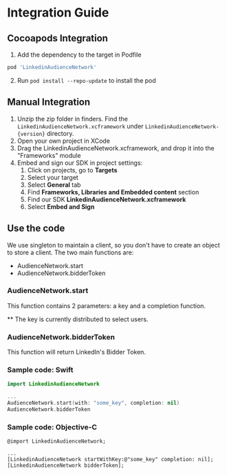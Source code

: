 # Integration Guide
## Cocoapods Integration
1. Add the dependency to the target in Podfile
```Ruby
pod 'LinkedinAudienceNetwork'
```
2. Run `pod install --repo-update` to install the pod
## Manual Integration
1. Unzip the zip folder in finders. Find the `LinkedinAudienceNetwork.xcframework` under `LinkedinAudienceNetwork-{version}` directory.
2. Open your own project in XCode
3. Drag the LinkedinAudienceNetwork.xcframework, and drop it into the "Frameworks" module
4. Embed and sign our SDK in project settings: 
   1. Click on projects, go to **Targets**
   2. Select your target
   3. Select **General** tab
   4. Find **Frameworks, Libraries and Embedded content** section
   5. Find our SDK **LinkedinAudienceNetwork.xcframework**
   6. Select **Embed and Sign**

## Use the code
We use singleton to maintain a client, so you don't have to create an object to store a client.
The two main functions are:

* AudienceNetwork.start
* AudienceNetwork.bidderToken

### AudienceNetwork.start
This function contains 2 parameters: a key and a completion function. 

** The key is currently distributed to select users.
### AudienceNetwork.bidderToken
This function will return LinkedIn's Bidder Token. 

### Sample code: Swift
```swift
import LinkedinAudienceNetwork

...
AudienceNetwork.start(with: "some_key", completion: nil)
AudienceNetwork.bidderToken
```
### Sample code: Objective-C
```objc
@import LinkedinAudienceNetwork;

...
[LinkedinAudienceNetwork startWithKey:@"some_key" completion: nil];
[LinkedinAudienceNetwork bidderToken];
```
